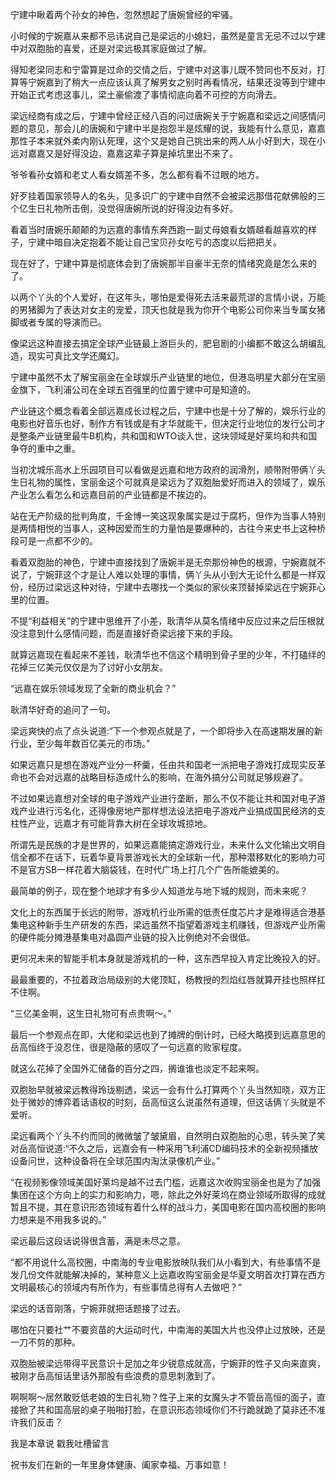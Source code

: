 宁建中瞅着两个孙女的神色，忽然想起了唐婉曾经的牢骚。

小时候的宁婉嘉从来都不忌讳说自己是梁远的小媳妇，虽然是童言无忌不过以宁建中对双胞胎的喜爱，还是对梁远极其家庭做过了解。

得知老梁同志和宁雷算是过命的交情之后，宁建中对这事儿既不赞同也不反对，打算等宁婉嘉到了稍大一点应该认真了解男女之别时再看情况，结果还没等到宁建中开始正式考虑这事儿，梁土豪偷渡了事情彻底向着不可控的方向滑去。

梁远经商有成之后，宁建中曾经正经八百的问过唐婉关于宁婉嘉和梁远之间感情问题的意见，那会儿的唐婉和宁建中半是抱怨半是炫耀的说，我能有什么意见，嘉嘉那性子本来就外柔内刚认死理，这个又是她自己挑出来的两人从小好到大，现在小远对嘉嘉又是好得没边，嘉嘉这辈子算是掉坑里出不来了。

爷爷看孙女婿和老丈人看女婿差不多，怎么都有看不过眼的地方。

好歹挂着国家领导人的名头，见多识广的宁建中自然不会被梁远那借花献佛般的三个亿生日礼物所击倒，没觉得唐婉所说的好得没边有多好。

看着当时唐婉乐颠颠的为远嘉的事情东奔西跑一副丈母娘看女婿越看越喜欢的样子，宁建中暗自决定抱着不能让自己宝贝孙女吃亏的态度以后把把关。

现在好了，宁建中算是彻底体会到了唐婉那半自豪半无奈的情绪究竟是怎么来的了。

以两个丫头的个人爱好，在这年头，哪怕是爱得死去活来最荒谬的言情小说，万能的男猪脚为了表达对女主的宠爱，顶天也就是我为你开个电影公司你来当专属女猪脚或者专属的导演而已。

像梁远这种直接去搞定全球产业链最上游巨头的，肥皂剧的小编都不敢这么胡编乱造，现实可真比文学还魔幻。

宁建中虽然不太了解宝丽金在全球娱乐产业链里的地位，但港岛明星大部分在宝丽金旗下，飞利浦公司在全球五百强里的位置宁建中可是知道的。

产业链这个概念看着全部远嘉成长过程之后，宁建中也是十分了解的，娱乐行业的电影也好音乐也好，制作方有钱或是有才华就能干，但决定行业地位的发行公司才是整条产业链里最牛B机构，共和国和WTO谈入世，这块领域是好莱坞和共和国争夺的重中之重。

当初沈城乐高水上乐园项目可以看做是远嘉和地方政府的润滑剂，顺带附带俩丫头生日礼物的属性，宝丽金这个可就真是梁远为了双胞胎爱好而进入的领域了，娱乐产业怎么看怎么和远嘉目前的产业链都是不挨边的。

站在无产阶级的批判角度，千金博一笑这现象属实是过于腐朽，但作为当事人特别是两情相悦的当事人，这种因爱而生的力量怕是要爆种的，古往今来史书上这种桥段可是一点都不少的。

看着双胞胎的神色，宁建中直接找到了唐婉半是无奈那份神色的根源，宁婉嘉就不说了，宁婉菲这个才是让人难以处理的事情，俩丫头从小到大无论什么都是一样双份，经历过梁远这种对待，宁建中去哪找一个类似的家伙来顶替掉梁远在宁婉菲心里的位置。

不提“利益相关”的宁建中思维开了小差，耿清华从莫名情绪中反应过来之后压根就没注意到什么感情问题，而是直接好奇梁远接下来的手段。

就算远嘉现在看起来不差钱，耿清华也不信这个精明到骨子里的少年，不打磕绊的花掉三亿美元仅仅是为了讨好小女朋友。

“远嘉在娱乐领域发现了全新的商业机会？”

耿清华好奇的追问了一句。

梁远爽快的点了点头说道:“下一个参观点就是了，一个即将步入在高速期发展的新行业，至少每年数百亿美元的市场。”

如果远嘉只是想在游戏产业分一杯羹，任由共和国老一派把电子游戏打成现实反革命也不会对远嘉的战略目标造成什么的影响，在海外搞分公司就足够规避了。

不过如果远嘉想对全球的电子游戏产业进行垄断，那么不仅不能让共和国对电子游戏产业进行污名化，还得像房地产那样想法设法把电子游戏产业搞成国民经济的支柱性产业，远嘉才有可能背靠大树在全球攻城掠地。

所谓先是民族的才是世界的，如果远嘉能搞定游戏行业，未来什么文化输出文明自信全都不在话下，玩着华夏背景游戏长大的全球新一代，那种潜移默化的影响力可不是官方SB一样花着大脑袋钱，在时代广场上打几个广告所能媲美的。

最简单的例子，现在整个地球才有多少人知道龙与地下城的规则，而未来呢？

文化上的东西属于长远的附带，游戏机行业所需的低责任度芯片才是难得适合港基集电这种新手生产研发的东西，梁远虽然不指望着游戏主机赚钱，但游戏产业所需的硬件能分摊港基集电对晶圆产业链的投入比例绝对不会很低。

更何况未来的智能手机本身就是游戏机的一种，这东西早投入肯定比晚投入的好。

最最重要的，不拉着政治局级别的大佬顶缸，杨教授的烈焰红唇就算开挂也照样扛不住啊。

“三亿美金啊，这生日礼物可有点贵啊～。”

最后一个参观点在即，大佬和梁远也到了摊牌的倒计时，已经大略摸到远嘉意思的岳高恒终于没忍住，很是隐蔽的感叹了一句远嘉的败家程度。

就这么花掉了全国外汇储备的百分之四，搁谁谁也淡定不起来啊。

双胞胎早就被梁远教得玲珑剔透，梁远一会有什么打算两个丫头当然知晓，双方正处于微妙的博弈着话语权的时刻，岳高恒这么说虽然有道理，但这话俩丫头就是不爱听。

梁远看两个丫头不约而同的微微皱了皱黛眉，自然明白双胞胎的心思，转头笑了笑对岳高恒说道:“不久之后，远嘉会有一种采用飞利浦CD编码技术的全新视频播放设备问世，这种设备将在全球范围内淘汰录像机产业。”

“在视频影像领域美国好莱坞是越不过去门槛，远嘉这次收购宝丽金也是为了加强集团在这个方向上的实力和影响力，嗯，除此之外好莱坞在商业领域所取得的成就暂且不提，其在意识形态领域有着什么样的战斗力，美国电影在国内高校圈的影响力想来是不用我多说的。”

梁远最后这段话说得很含蓄，满是未尽之意。

“都不用说什么高校圈，中南海的专业电影放映队我们从小看到大，有些事情不是发几份文件就能解决掉的，某种意义上远嘉收购宝丽金是华夏文明首次打算在西方文明最核心的领域内有所作为，有些事情总得有人去做吧？”

梁远的话音刚落，宁婉菲就把话题接了过去。

哪怕在只要社艹不要资苗的大运动时代，中南海的美国大片也没停止过放映，还是一刀不剪的那种。

双胞胎被梁远带得平民意识十足加之年少锐意成就高，宁婉菲的性子又向来直爽，被刚才岳高恒话里话外那股有些浪费的意思刺激到了。

啊啊啊～居然敢贬低老娘的生日礼物？性子上来的女魔头才不管岳高恒的面子，直接掀了共和国高层的桌子啪啪打脸，在意识形态领域你们不行跪就跪了莫非还不准许我们反击？

我是本章说 戳我吐槽留言   

祝书友们在新的一年里身体健康、阖家幸福、万事如意！